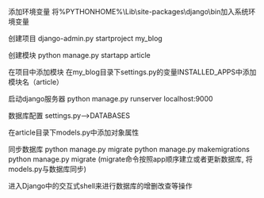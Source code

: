 添加环境变量
	将%PYTHONHOME%\Lib\site-packages\django\bin加入系统环境变量
	
创建项目
	django-admin.py startproject my_blog
	
创建模块
	python manage.py startapp article
	
在项目中添加模块
	在my_blog目录下settings.py的变量INSTALLED_APPS中添加模块名（article）
	
启动django服务器
	python manage.py runserver localhost:9000
	
数据库配置
	settings.py-->DATABASES

在article目录下models.py中添加对象属性

同步数据库
	python manage.py migrate
	python manage.py makemigrations
	python manage.py migrate
	(migrate命令按照app顺序建立或者更新数据库, 将models.py与数据库同步)

进入Django中的交互式shell来进行数据库的增删改查等操作
